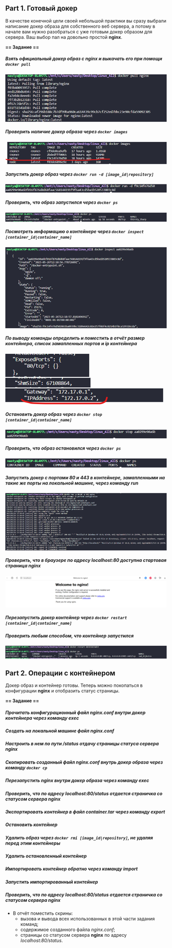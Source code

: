 ## Part 1. Готовый докер

В качестве конечной цели своей небольшой практики вы сразу выбрали написание докер образа для собственного веб сервера, а потому в начале вам нужно разобраться с уже готовым докер образом для сервера.
Ваш выбор пал на довольно простой **nginx**.

**== Задание ==**

##### Взять официальный докер образ с **nginx** и выкачать его при помощи `docker pull`
![docker pull nginx](images/dockerPull1.png) 
##### Проверить наличие докер образа через `docker images`
![docker image 1](images/dockerImage1.png)
##### Запустить докер образ через `docker run -d [image_id|repository]`

![docker run -d](images/dockerRun-d1.png)

##### Проверить, что образ запустился через `docker ps`

![docker Ps](images/dockerPs1.png)

##### Посмотреть информацию о контейнере через `docker inspect [container_id|container_name]`

![docker inspect](images/dockerinspect1.png)

##### По выводу команды определить и поместить в отчёт размер контейнера, список замапленных портов и ip контейнера
![docker ports](images/dockerPorts.png) \
![docker Container Size](images/dockerContainerSize.png) \
![docker ip](images/dockerIp.png)

##### Остановить докер образ через `docker stop [container_id|container_name]`
![dockerStop](images/dockerStop.png)
##### Проверить, что образ остановился через `docker ps`
![docker Ps Stop](images/dockerPsStop.png)
##### Запустить докер с портами 80 и 443 в контейнере, замапленными на такие же порты на локальной машине, через команду *run*
![docker Ports 80 443.png](images/dockerPorts80443.png)
##### Проверить, что в браузере по адресу *localhost:80* доступна стартовая страница **nginx**
![docker localhost 80](images/dockerLocalhost80.png)
##### Перезапустить докер контейнер через `docker restart [container_id|container_name]`
##### Проверить любым способом, что контейнер запустился
![docker Restart + Ps](images/dockerRestartPs.png)

## Part 2. Операции с контейнером

Докер образ и контейнер готовы. Теперь можно покопаться в конфигурации **nginx** и отобразить статус страницы.

**== Задание ==**

##### Прочитать конфигурационный файл *nginx.conf* внутри докер контейнера через команду *exec*
##### Создать на локальной машине файл *nginx.conf*
##### Настроить в нем по пути */status* отдачу страницы статуса сервера **nginx**
##### Скопировать созданный файл *nginx.conf* внутрь докер образа через команду `docker cp`
##### Перезапустить **nginx** внутри докер образа через команду *exec*
##### Проверить, что по адресу *localhost:80/status* отдается страничка со статусом сервера **nginx**
##### Экспортировать контейнер в файл *container.tar* через команду *export*
##### Остановить контейнер
##### Удалить образ через `docker rmi [image_id|repository]`, не удаляя перед этим контейнеры
##### Удалить остановленный контейнер
##### Импортировать контейнер обратно через команду *import*
##### Запустить импортированный контейнер
##### Проверить, что по адресу *localhost:80/status* отдается страничка со статусом сервера **nginx**

- В отчёт поместить скрины:
  - вызова и вывода всех использованных в этой части задания команд;
  - содержимое созданного файла *nginx.conf*;
  - страницы со статусом сервера **nginx** по адресу *localhost:80/status*.


